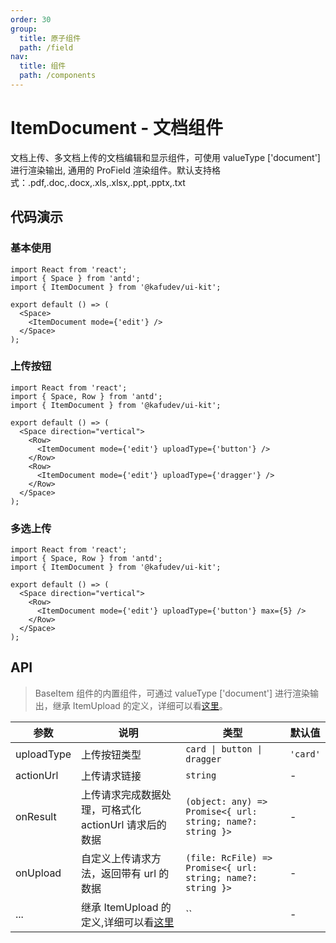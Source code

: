 ```yaml
---
order: 30
group:
  title: 原子组件
  path: /field
nav:
  title: 组件
  path: /components
---
```


# ItemDocument - 文档组件

文档上传、多文档上传的文档编辑和显示组件，可使用 valueType ['document'] 进行渲染输出, 通用的 ProField 渲染组件。默认支持格式：.pdf,.doc,.docx,.xls,.xlsx,.ppt,.pptx,.txt

## 代码演示

### 基本使用

```tsx
import React from 'react';
import { Space } from 'antd';
import { ItemDocument } from '@kafudev/ui-kit';

export default () => (
  <Space>
    <ItemDocument mode={'edit'} />
  </Space>
);
```

### 上传按钮

```tsx
import React from 'react';
import { Space, Row } from 'antd';
import { ItemDocument } from '@kafudev/ui-kit';

export default () => (
  <Space direction="vertical">
    <Row>
      <ItemDocument mode={'edit'} uploadType={'button'} />
    </Row>
    <Row>
      <ItemDocument mode={'edit'} uploadType={'dragger'} />
    </Row>
  </Space>
);
```

### 多选上传

```tsx
import React from 'react';
import { Space, Row } from 'antd';
import { ItemDocument } from '@kafudev/ui-kit';

export default () => (
  <Space direction="vertical">
    <Row>
      <ItemDocument mode={'edit'} uploadType={'button'} max={5} />
    </Row>
  </Space>
);
```

## API

> BaseItem 组件的内置组件，可通过 valueType ['document'] 进行渲染输出，继承 ItemUpload 的定义，详细可以看[这里](/components/field/item-document)。

| 参数 | 说明 | 类型 | 默认值 |
| --- | --- | --- | --- |
| uploadType | 上传按钮类型 | `card \| button \| dragger` | `'card'` |
| actionUrl | 上传请求链接 | `string` | - |
| onResult | 上传请求完成数据处理，可格式化 actionUrl 请求后的数据 | `(object: any) => Promise<{ url: string; name?: string }>` | - |
| onUpload | 自定义上传请求方法，返回带有 url 的数据 | `(file: RcFile) => Promise<{ url: string; name?: string }>` | - |
| ... | 继承 ItemUpload 的定义,详细可以看[这里](/components/field/item-document) | `` | - |
